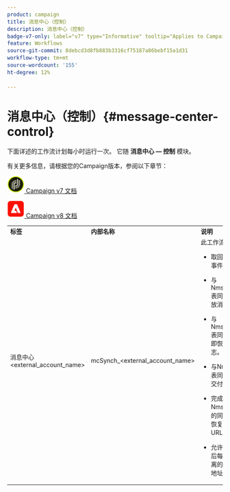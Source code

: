 ```yaml
---
product: campaign
title: 消息中心（控制）
description: 消息中心（控制）
badge-v7-only: label="v7" type="Informative" tooltip="Applies to Campaign Classic v7 only"
feature: Workflows
source-git-commit: 8debcd3d8fb883b3316cf75187a86bebf15a1d31
workflow-type: tm+mt
source-wordcount: '155'
ht-degree: 12%

---
```



# 消息中心（控制）{#message-center-control}



下面详述的工作流计划每小时运行一次。 它随 **消息中心 — 控制** 模块。


有关更多信息，请根据您的Campaign版本，参阅以下章节：

![](assets/do-not-localize/v7.jpeg)[  Campaign v7 文档](../../message-center/using/about-transactional-messaging.md)

![](assets/do-not-localize/v8.png)[  Campaign v8 文档](https://experienceleague.adobe.com/docs/campaign/campaign-v8/send/transactional.html)


<table> 
 <tbody> 
  <tr> 
   <td> <strong>标签</strong><br /> </td> 
   <td> <strong>内部名称</strong><br /> </td> 
   <td> <strong>说明</strong><br /> </td> 
  </tr> 
  <tr> 
   <td> 消息中心 &lt;external_account_name&gt;<br /> </td> 
   <td> mcSynch_&lt;external_account_name&gt;<br /> </td> 
   <td> 此工作流：<br /> 
    <ul> 
     <li> <p>取回由操作处理的事件列表。</p> </li> 
     <li> <p>与NmsBroadLogMsg表同步，以恢复投放消息的资格。</p> </li> 
     <li> <p>与NmsBroadLogMsg表同步完成后，立即恢复事件投放日志。</p> </li> 
     <li> <p>与NmsTrackingUrl表同步，以便恢复交付URL的跟踪。</p> </li> 
     <li> <p>完成与NmsTrackingUrl表的同步后，会立即恢复事件跟踪URL。</p> </li> 
     <li> <p>允许您在发送投放后每三小时恢复隔离的所有电子邮件地址。</p> </li> 
    </ul> </td> 
  </tr> 
 </tbody> 
</table>


